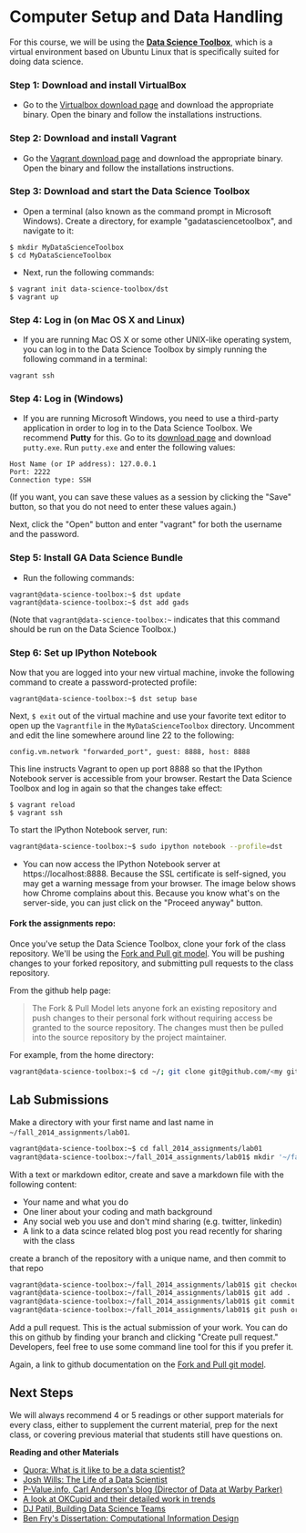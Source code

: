 # Computer Setup and Data Handling

For this course, we will be using the [**Data Science Toolbox**](http://datasciencetoolbox.org/), which is a virtual environment based on Ubuntu Linux that is specifically suited for doing data science.

### Step 1: Download and install VirtualBox

- Go to the [Virtualbox download page](https://www.virtualbox.org/wiki/Downloads) and download the appropriate binary. Open the binary and follow the installations instructions.

### Step 2: Download and install Vagrant

- Go the [Vagrant download page](http://www.vagrantup.com/downloads.html) and download the appropriate binary. Open the binary and follow the installations instructions.

### Step 3: Download and start the Data Science Toolbox

- Open a terminal (also known as the command prompt in Microsoft Windows). Create a directory, for example "gadatasciencetoolbox", and navigate to it:

```
$ mkdir MyDataScienceToolbox
$ cd MyDataScienceToolbox
```

- Next, run the following commands:
```
$ vagrant init data-science-toolbox/dst
$ vagrant up
```

### Step 4: Log in (on Mac OS X and Linux)

- If you are running Mac OS X or some other UNIX-like operating system, you can log in to the Data Science Toolbox by simply running the following command in a terminal:

```
vagrant ssh
```

### Step 4: Log in (Windows)

- If you are running Microsoft Windows, you need to use a third-party application in order to log in to the Data Science Toolbox. We recommend **Putty** for this. Go to its [download page](http://www.chiark.greenend.org.uk/~sgtatham/putty/download.html) and download `putty.exe`. Run `putty.exe` and enter the following values:

```
Host Name (or IP address): 127.0.0.1
Port: 2222
Connection type: SSH
```
(If you want, you can save these values as a session by clicking the "Save" button, so that you do not need to enter these values again.)

Next, click the "Open" button and enter "vagrant" for both the username and the password.

### Step 5: Install GA Data Science Bundle

- Run the following commands:

```
vagrant@data-science-toolbox:~$ dst update
vagrant@data-science-toolbox:~$ dst add gads
```
(Note that `vagrant@data-science-toolbox:~` indicates that this command should be run on the Data Science Toolbox.)

### Step 6: Set up IPython Notebook

Now that you are logged into your new virtual machine, invoke the following command to create a password-protected profile:

```
vagrant@data-science-toolbox:~$ dst setup base
```

Next, `$ exit` out of the virtual machine and use your favorite text editor to open up the `Vagrantfile` in the `MyDataScienceToolbox` directory. Uncomment and edit the line somewhere around line 22 to the following:

```
config.vm.network "forwarded_port", guest: 8888, host: 8888
```

This line instructs Vagrant to open up port 8888 so that the IPython Notebook server is accessible from your browser. Restart the Data Science Toolbox and log in again so that the changes take effect:

```
$ vagrant reload
$ vagrant ssh
```

To start the IPython Notebook server, run:

```sh
vagrant@data-science-toolbox:~$ sudo ipython notebook --profile=dst
```

- You can now access the IPython Notebook server at https://localhost:8888. Because the SSL certificate is self-signed, you may get a warning message from your browser. The image below shows how Chrome complains about this. Because you know what's on the server-side, you can just click on the "Proceed anyway" button.


#### Fork the assignments repo:
Once you've setup the Data Science Toolbox, clone your fork of the class repository. We'll be using the <a href="https://help.github.com/articles/using-pull-requests#fork--pull">Fork and Pull git model</a>. You will be pushing changes to your forked repository, and submitting pull requests to the class repository.

From the github help page:
> The Fork & Pull Model lets anyone fork an existing repository and push changes to their personal fork without requiring access be granted to the source repository. The changes must then be pulled into the source repository by the project maintainer.

For example, from the home directory:
```sh
vagrant@data-science-toolbox:~$ cd ~/; git clone git@github.com/<my git handle>/fall_2014_assignments.git
```

## Lab Submissions

Make a directory with your first name and last name in `~/fall_2014_assignments/lab01`.

```sh
vagrant@data-science-toolbox:~$ cd fall_2014_assignments/lab01
vagrant@data-science-toolbox:~/fall_2014_assignments/lab01$ mkdir '~/fall_2014_assignments/lab01/<firstname>_<lastname>'
```

With a text or markdown editor, create and save a markdown file with the following content:

* Your name and what you do
* One liner about your coding and math background
* Any social web you use and don't mind sharing (e.g. twitter, linkedin)
* A link to a data scince related blog post you read recently for sharing with the class

create a branch of the repository with a unique name, and then commit to that repo

```sh
vagrant@data-science-toolbox:~/fall_2014_assignments/lab01$ git checkout -b my_name_class_1
vagrant@data-science-toolbox:~/fall_2014_assignments/lab01$ git add .
vagrant@data-science-toolbox:~/fall_2014_assignments/lab01$ git commit -m 'my first git commit!'
vagrant@data-science-toolbox:~/fall_2014_assignments/lab01$ git push origin my_name_class_1
```

Add a pull request. This is the actual submission of your work. You can do this on github by finding your branch and clicking "Create pull request." Developers, feel free to use some command line tool for this if you prefer it.

Again, a link to github documentation on the <a href="https://help.github.com/articles/using-pull-requests#fork--pull">Fork and Pull git model</a>.

## Next Steps

We will always recommend 4 or 5 readings or other support materials for every class, either to supplement the current material, prep for the next class, or covering previous material that students still have questions on.

**Reading and other Materials**

* <a href="http://www.quora.com/Data-Science/What-is-it-like-to-be-a-data-scientist">Quora: What is it like to be a data scientist?</a>
* <a href="http://www.youtube.com/watch?v=h9vQIPfe2uU"> Josh Wills: The Life of a Data Scientist</a>
* <a href="http://www.p-value.info/"> P-Value.info, Carl Anderson's blog (Director of Data at Warby Parker)</a>
* <a href="http://blog.okcupid.com/"> A look at OKCupid and their detailed work in trends</a>
* <a href="http://radar.oreilly.com/2011/09/building-data-science-teams.html">DJ Patil, Building Data Science Teams</a>
* <a href="http://benfry.com/phd/">Ben Fry's Dissertation: Computational Information Design </a>
